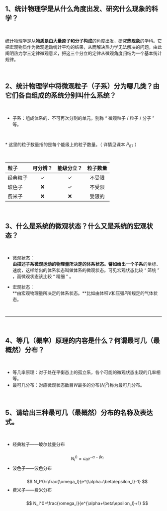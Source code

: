 ## 1、统计物理学是从什么角度出发、研究什么现象的科学？ 
&nbsp;

统计物理学是从**物质是由大量原子和分子构成**的角度出发，研究**热现象**的学科。它把宏观物质作为微观运动统计平均的结果，从而解决热力学无法解决的问题，由此阐明热力学三定律微观意义，把这三个分立的定律从微观角度归结为一个基本统计规律。

&nbsp;
## 2、统计物理学中将微观粒子（子系）分为哪几类？由它们各自组成的系统分别叫什么系统？
&nbsp;

+ 子系：组成体系的、不可再次分割的单元。别称 “ 微观粒子 / 粒子 / 分子 ” 等。  

&nbsp;

\* 这里的粒子数量指的是每个能级上的粒子数量。（ 详情见课本 $P_{87}$ ）

&nbsp;

  | 粒子     | 可分辨？ | 能级分立？ | 粒子数量 |
  | :------- | :------: | :--------: | :------: |
  | 经典粒子 |    ✓     |     ✓      |  不受限  |
  | 玻色子   |    ❌     |     ✓      |  不受限  |
  | 费米子   |    ❌     |     ❌      |  受限的  |

&nbsp;
## 3、什么是系统的微观状态？什么又是系统的宏观状态？
&nbsp;

+ 微观状态：</br>**由描述子系微观运动的物理量所决定的体系状态。**譬如给出一个**子系**的坐标、速度，这样给出的体系状态叫做体系的微观状态。可见宏观状态比较 “ 笼统 ” ，而微观状态该比较 “ 精细 ” 。

+ 宏观状态：</br>**由宏观物理量所决定的体系状态。**比如由体积$V$和压强$P$所规定的气体状态。

&nbsp;

---

&nbsp;
## 4、等几（概率）原理的内容是什么？何谓最可几（最概然）分布？
&nbsp;

+ 等几率原理：对于处在平衡态上的孤立系，各个可能的微观状态出现的几率相等。
+ 最可几分布：对应微观状态数目$W$最多的分布$\lbrace N_l^0 \rbrace$称为最可几分布。

&nbsp;
## 5、请给出三种最可几（最概然）分布的名称及表达式。
&nbsp;

+ 经典粒子——玻尔兹曼分布</br></br>
  $$ 
    N_l^0=\omega _l e^{-\alpha-\beta\epsilon_l}
  $$
+ 波色子——波色分布</br></br>
  $$
    N_l^0=\frac{\omega_l}{e^{\alpha+\beta\epsilon_l}-1}
  $$
+ 费米子——费米分布</br></br>
  $$
    N_l^0=\frac{\omega_l}{e^{\alpha+\beta\epsilon_l}+1}
  $$